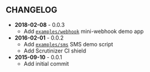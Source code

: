 CHANGELOG
---------
- **2018-02-08** - 0.0.3
  - Add [`examples/webhook`](examples/webhook) mini-webhook demo app
- **2016-02-01** - 0.0.2
  - Add [`examples/sms`](examples/sms) SMS demo script
  - Add Scrutinizer CI shield
- **2015-09-10** - 0.0.1
  - Add initial commit